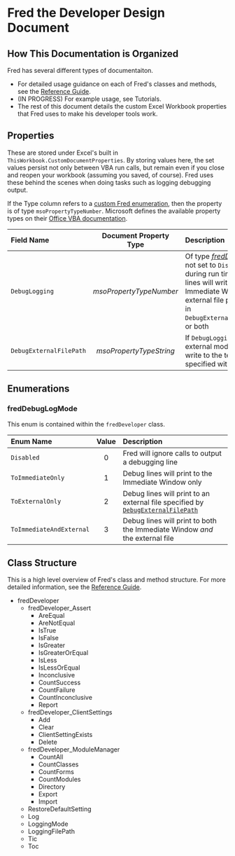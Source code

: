 # Fred the Developer Design Document

## How This Documentation is Organized

Fred has several different types of documentaiton.

- For detailed usage guidance on each of Fred's classes and methods, see the [Reference Guide](ReferenceGuide.md).
- (IN PROGRESS) For example usage, see Tutorials.
- The rest of this document details the custom Excel Workbook properties that Fred uses to make his developer tools work.

## Properties
These are stored under Excel's built in `ThisWorkbook.CustomDocumentProperties`. By storing values here, the set values persist not only between VBA run calls, but remain even if you close and reopen your workbook (assuming you saved, of course). Fred uses these behind the scenes when doing tasks such as logging debugging output.

If the Type column refers to a [custom Fred enumeration](#enumerations), then the property is of type `msoPropertyTypeNumber`. Microsoft defines the available property types on their [Office VBA documentation](https://docs.microsoft.com/en-us/office/vba/api/office.msodocproperties).

| Field Name | Document Property Type | Description | Default Value |
| :--------- | :----: | :---------- | :----: |
| `DebugLogging` | *msoPropertyTypeNumber* | Of type [*fredDebugLogMode*](#freddebuglogmode). If not set to `Disabled`, then during run time any debugging lines will write to the Immediate Window, an external file path as specified in `DebugExternalFileLoggingPath`, or both | `Disabled` |
| `DebugExternalFilePath` | *msoPropertyTypeString* | If `DebugLogging` set to an external mode, debug lines will write to the text file log specified within this parameter | `ThisWorkbook.Path` |

## Enumerations

### fredDebugLogMode

This enum is contained within the `fredDeveloper` class.

| Enum Name | Value | Description |
| :-------- | :---: | :---------- |
| `Disabled` 			|0| Fred will ignore calls to output a debugging line |
| `ToImmediateOnly`	  	|1| Debug lines will print to the Immediate Window only |
| `ToExternalOnly`	  	|2| Debug lines will print to an external file specified by [`DebugExternalFilePath`](#properties)|
| `ToImmediateAndExternal`	|3| Debug lines will print to both the Immediate Window *and* the external file |

## Class Structure

This is a high level overview of Fred's class and method structure. For more detailed information, see the [Reference Guide](ReferenceGuide.md).

- fredDeveloper
  - fredDeveloper_Assert
    - AreEqual
    - AreNotEqual
    - IsTrue
    - IsFalse
    - IsGreater
    - IsGreaterOrEqual
    - IsLess
    - IsLessOrEqual
    - Inconclusive
    - CountSuccess
    - CountFailure
    - CountInconclusive
    - Report
  - fredDeveloper_ClientSettings
    - Add
    - Clear
    - ClientSettingExists
    - Delete
  - fredDeveloper_ModuleManager
    - CountAll
    - CountClasses
    - CountForms
    - CountModules
    - Directory
    - Export
    - Import
  - RestoreDefaultSetting
  - Log
  - LoggingMode
  - LoggingFilePath
  - Tic
  - Toc

